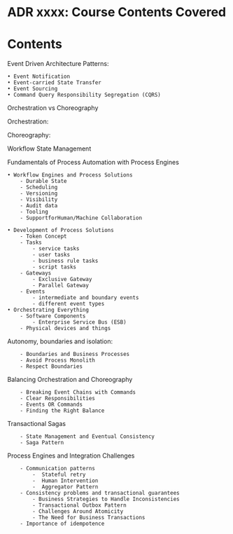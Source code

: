# ADR xxxx: Course Contents Covered

# Contents
Event Driven Architecture Patterns:

    • Event Notification
    • Event-carried State Transfer
    • Event Sourcing
    • Command Query Responsibility Segregation (CQRS)
Orchestration vs Choreography

Orchestration:

Choreography:


Workflow State Management

Fundamentals of Process Automation with Process Engines

    • Workflow Engines and Process Solutions
        - Durable State
        - Scheduling
        - Versioning
        - Visibility
        - Audit data
        - Tooling
        - SupportforHuman/Machine Collaboration

    • Development of Process Solutions
        - Token Concept
        - Tasks 
            - service tasks
            - user tasks
            - business rule tasks
            - script tasks
        - Gateways
            - Exclusive Gateway
            - Parallel Gateway
        - Events
            - intermediate and boundary events
            - different event types
    • Orchestrating Everything
        - Software Components
            - Enterprise Service Bus (ESB)
        - Physical devices and things

Autonomy, boundaries and isolation:
    
        - Boundaries and Business Processes
        - Avoid Process Monolith
        - Respect Boundaries

Balancing Orchestration and Choreography

        - Breaking Event Chains with Commands 
        - Clear Responsibilities
        - Events OR Commands
        - Finding the Right Balance

Transactional Sagas

        - State Management and Eventual Consistency
        - Saga Pattern

Process Engines and Integration Challenges

        - Communication patterns
            -  Stateful retry
            -  Human Intervention
            -  Aggregator Pattern
        - Consistency problems and transactional guarantees
            - Business Strategies to Handle Inconsistencies
            - Transactional Outbox Pattern 
            - Challenges Around Atomicity
            - The Need for Business Transactions
        - Importance of idempotence